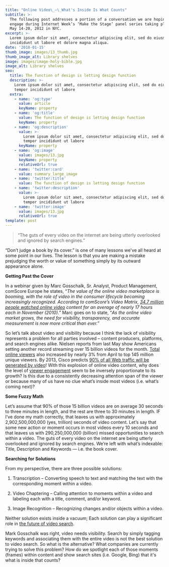 ```yaml
---
title: "Online Video\_—\_What's Inside Is What Counts"
subtitle: >-
  The following post addresses a portion of a conversation we are hoping to
  engage during Internet Week’s ‘Make the Stage’ panel series taking place this
  May 14-20, 2012 in NYC.
excerpt: >-
  Lorem ipsum dolor sit amet, consectetur adipiscing elit, sed do eiusmod tempor
  incididunt ut labore et dolore magna aliqua.
date: '2018-01-15'
thumb_image: images/13_thumb.jpg
thumb_image_alt: Library shelves
image: images/image-holy-bible.jpg
image_alt: Library shelves
seo:
  title: The function of design is letting design function
  description: >-
    Lorem ipsum dolor sit amet, consectetur adipiscing elit, sed do eiusmod
    tempor incididunt ut labore
  extra:
    - name: 'og:type'
      value: article
      keyName: property
    - name: 'og:title'
      value: The function of design is letting design function
      keyName: property
    - name: 'og:description'
      value: >-
        Lorem ipsum dolor sit amet, consectetur adipiscing elit, sed do eiusmod
        tempor incididunt ut labore
      keyName: property
    - name: 'og:image'
      value: images/13.jpg
      keyName: property
      relativeUrl: true
    - name: 'twitter:card'
      value: summary_large_image
    - name: 'twitter:title'
      value: The function of design is letting design function
    - name: 'twitter:description'
      value: >-
        Lorem ipsum dolor sit amet, consectetur adipiscing elit, sed do eiusmod
        tempor incididunt ut labore
    - name: 'twitter:image'
      value: images/13.jpg
      relativeUrl: true
template: post
---
```

> “The guts of every video on the internet are being utterly overlooked and ignored by search engines.”

“Don’t judge a book by its cover.” is one of many lessons we've all heard at some point in our lives. The lesson is that you are making a mistake  prejudging the worth or value of something simply by its outward appearance alone.

**Getting Past the Cover**

In a webinar given by Marc Gosschalk, Sr. Analyst, Product Management, comScore Europe he states, “*The value of the online video marketplace is booming, with the role of video in the consumer lifecycle becoming increasingly recognized. According to comScore’s Video Matrix, *[*34.7 million people watched online video*](https://web.archive.org/web/20120517024343/http://www.blog.littleorchardprods.co.uk/archives/tag/how-many-people-watch-video-online)* content for an average of nearly 17 hours each in November (2010).”* Marc goes on to state, “*As the online video market grows, the need for visibility, transparency, and accurate measurement is now more critical than ever.”*

So let’s talk about video and visibility because I think the lack of visibility represents a problem for all parties involved – content producers, platforms, and search engines alike. Nielsen reports from last May show Americans setting another record  streaming over 15 billion videos for the month. [Total online viewers](https://web.archive.org/web/20120517024343/http://info.mediarecruiting.com/infomediarecruitingcom/bid/55452/Online-Video-Stats-You-May-Have-Missed) also increased by nearly 3% from April to top 145 million unique viewers. By 2013, Cisco predicts [90% of all Web traffic will be generated by video](https://web.archive.org/web/20120517024343/http://www.blog.littleorchardprods.co.uk/archives/tag/how-many-people-watch-video-online)! With this explosion of online video content, why does the level of [viewer engagement](https://web.archive.org/web/20120517024343/http://news.cnet.com/8301-1023\_3-57323819-93/online-video-viewers-watching-longer-on-tablets/) seem to be inversely proportionate to its growth? Is this due to a consistently decreasing attention span of the viewer or because many of us have no clue what’s inside most videos (i.e. what’s coming next)?

**Some Fuzzy Math**

Let’s assume that 90% of those 15 billion videos are on average 30 seconds to three minutes in length, and the rest are three to 30 minutes in length. IF I’ve done my math correctly, that leaves us with approximately 2,902,500,000,000 (yes, trillion) seconds of video content. Let’s say that some new action or moment occurs in most videos every 10 seconds and that leaves us with 290,250,000,000 (billion) missed opportunities to search within a video. The guts of every video on the internet are being utterly overlooked and ignored by search engines. We’re left with what’s indexable: Title, Description and Keywords — i.e. the book cover.

**Searching for Solutions**

From my perspective, there are three possible solutions:

1.  Transcription – Converting speech to text and matching the text with the corresponding moment within a video.

2.  Video Chaptering – Calling attention to moments within a video and labeling each with a title, comment, and/or keyword.

3.  Image Recognition – Recognizing changes and/or objects within a video.

Neither solution exists inside a vacuum; Each solution can play a significant role in [the future of video search](https://mashable.com/archive/video-search-future).

Mark Gosschalk was right, video needs visibility. Search by simply tagging keywords and associating them with the entire video is not the best solution to video search. So what is the alternative? What companies are currently trying to solve this problem? How do we spotlight each of those moments (frames) within content and show search sites (i.e. Google, Bing) that it's what is inside that counts?
